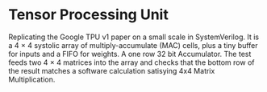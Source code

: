 # Tensor Processing Unit
Replicating the Google TPU v1 paper on a small scale in SystemVerilog. 
It is a 4 × 4 systolic array of multiply-accumulate (MAC) cells, plus a tiny buffer for inputs and a FIFO for weights. A one row 32 bit Accumulator. The test feeds two 4 × 4 matrices into the array and checks that the bottom row of the result matches a software calculation satisying 4x4 Matrix Multiplication. 
